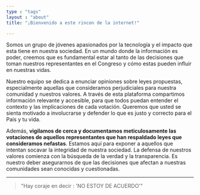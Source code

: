 ```yaml
---
type : "tags"
layout : "about"
title: "¡Bienvenido a este rincon de la internet!"

---
```


Somos un grupo de jóvenes apasionados por la tecnología y el impacto que esta tiene en nuestra sociedad.  En un mundo donde la información es poder, creemos que es fundamental estar al tanto de las decisiones que toman nuestros representantes en el Congreso y cómo estas pueden influir en nuestras vidas.

Nuestro equipo se dedica a enunciar opiniones sobre leyes propuestas, especialmente aquellas que consideramos perjudiciales para nuestra comunidad y nuestros valores. A través de esta plataforma compartimos información relevante y accesible, para que todos puedan entender el contexto y las implicaciones de cada votación. Queremos que usted se sienta motivado a involucrarse y defender lo que es justo y correcto para el País y tu vida.

Además, **vigilamos de cerca y documentamos meticulosamente las votaciones de aquellos representantes que han respaldado leyes que consideramos nefastas**. Estamos aquí para exponer a aquellos que intentan socavar la integridad de nuestra sociedad. La defensa de nuestros valores comienza con la búsqueda de la verdad y la transparencia. Es nuestro deber asegurarnos de que las decisiones que afectan a nuestras comunidades sean conocidas y cuestionadas.

---


> "Hay coraje en decir : 'NO ESTOY DE ACUERDO'"




<!-- ##### Social Media -->
<!-- - [Instagram](https://www.instagram.com/binovarghese_) -->
<!-- - [Twitter](https://twitter.com/binovarghese_) -->
<!-- - [Linkedin](https://linkedin.com/in/binovarghese-) -->
 

